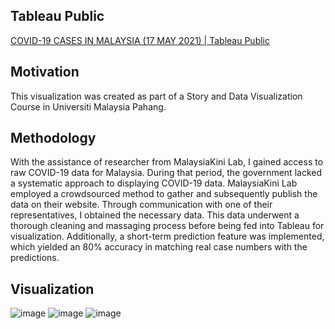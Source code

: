 ## Tableau Public

[COVID-19 CASES IN MALAYSIA (17 MAY 2021) | Tableau Public](https://public.tableau.com/app/profile/muhammad.farhad/viz/COVID-19CASESINMALAYSIA17MAY2021/ConfirmedCasesDashboard)

## Motivation

This visualization was created as part of a Story and Data Visualization Course in Universiti Malaysia Pahang.

## Methodology

With the assistance of researcher from MalaysiaKini Lab, I gained access to raw COVID-19 data for Malaysia. During that period, the government lacked a systematic approach to displaying COVID-19 data. MalaysiaKini Lab employed a crowdsourced method to gather and subsequently publish the data on their website. Through communication with one of their representatives, I obtained the necessary data. This data underwent a thorough cleaning and massaging process before being fed into Tableau for visualization. Additionally, a short-term prediction feature was implemented, which yielded an 80% accuracy in matching real case numbers with the predictions.


## Visualization

![image](https://github.com/HachiroSan/COVID19-Dashboard/assets/20576651/63d3b9f0-e0dd-4969-b5fe-87aaace672ee)
![image](https://github.com/HachiroSan/COVID19-Dashboard/assets/20576651/4b7f40fc-ec67-4500-8bf0-711bf001e967)
![image](https://github.com/HachiroSan/COVID19-Dashboard/assets/20576651/15c7353d-0e24-46a2-b450-f9a3462050f9)

